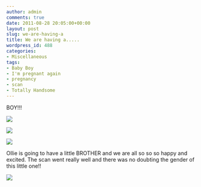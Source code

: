 ```yaml
---
author: admin
comments: true
date: 2011-08-28 20:05:00+00:00
layout: post
slug: we-are-having-a
title: We are having a.....
wordpress_id: 488
categories:
- Miscellaneous
tags:
- Baby Boy
- I'm pregnant again
- pregnancy
- scan
- Totally Handsome
---
```


BOY!!!

  


[![](http://www.outmumbered.com/wp-content/uploads/2012/07/hughesemma18w20110827152024448.jpg?w=300)](http://www.outmumbered.com/wp-content/uploads/2012/07/hughesemma18w20110827152024448.jpg)

  


[![](http://www.outmumbered.com/wp-content/uploads/2012/07/hughesemma18w20110827152049810.jpg?w=300)](http://www.outmumbered.com/wp-content/uploads/2012/07/hughesemma18w20110827152049810.jpg)

  


[![](http://farm7.static.flickr.com/6184/6090336286_0d522cbbcb_b.jpg)](http://farm7.static.flickr.com/6184/6090336286_0d522cbbcb_b.jpg)

  


Ollie is going to have a little BROTHER and we are all so so so happy and excited.  The scan went really well and there was no doubting the gender of this little one!!

  


  


![](https://blogger.googleusercontent.com/tracker/251139911615938991-7218408046029126465?l=www.outmumbered.com)
